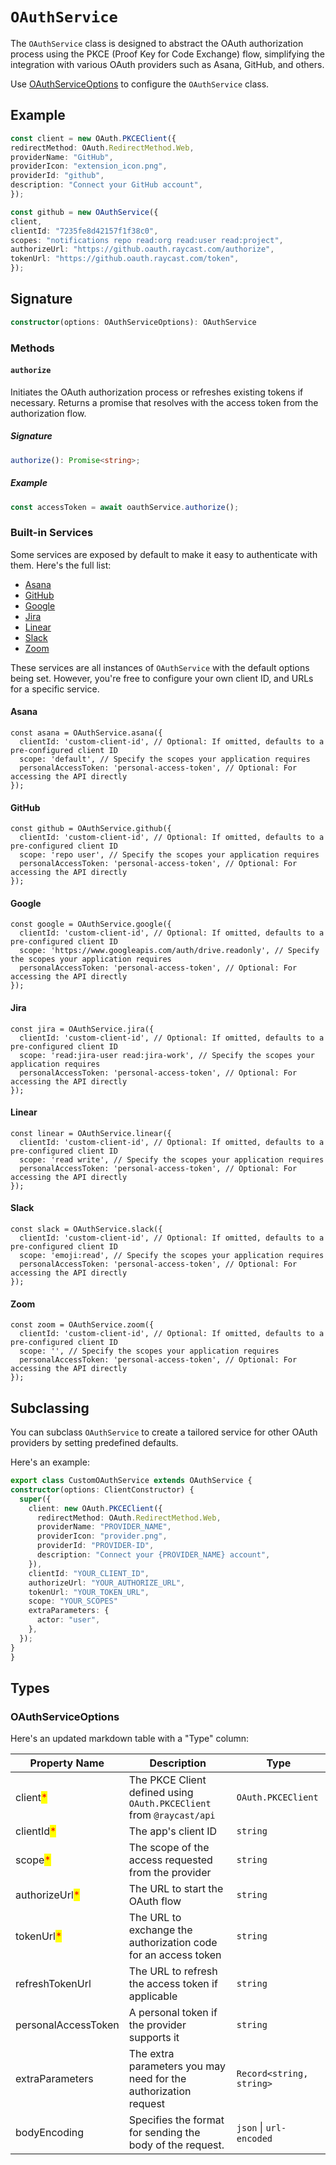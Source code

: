 # `OAuthService`

The `OAuthService` class is designed to abstract the OAuth authorization process using the PKCE (Proof Key for Code Exchange) flow, simplifying the integration with various OAuth providers such as Asana, GitHub, and others.

Use [OAuthServiceOptions](#OAuthServiceOptions) to configure the `OAuthService` class.

## Example

```ts
const client = new OAuth.PKCEClient({
redirectMethod: OAuth.RedirectMethod.Web,
providerName: "GitHub",
providerIcon: "extension_icon.png",
providerId: "github",
description: "Connect your GitHub account",
});

const github = new OAuthService({
client,
clientId: "7235fe8d42157f1f38c0",
scopes: "notifications repo read:org read:user read:project",
authorizeUrl: "https://github.oauth.raycast.com/authorize",
tokenUrl: "https://github.oauth.raycast.com/token",
});
```

## Signature

```ts
constructor(options: OAuthServiceOptions): OAuthService
```

### Methods

#### `authorize`

Initiates the OAuth authorization process or refreshes existing tokens if necessary. Returns a promise that resolves with the access token from the authorization flow.

##### Signature

```typescript
authorize(): Promise<string>;
```

##### Example

```typescript
const accessToken = await oauthService.authorize();
```

### Built-in Services

Some services are exposed by default to make it easy to authenticate with them. Here's the full list:

- [Asana](#asana)
- [GitHub](#github)
- [Google](#google)
- [Jira](#jira)
- [Linear](#linear)
- [Slack](#slack)
- [Zoom](#zoom)

These services are all instances of `OAuthService` with the default options being set. However, you're free to configure your own client ID, and URLs for a specific service.

#### Asana

```tsx
const asana = OAuthService.asana({
  clientId: 'custom-client-id', // Optional: If omitted, defaults to a pre-configured client ID
  scope: 'default', // Specify the scopes your application requires
  personalAccessToken: 'personal-access-token', // Optional: For accessing the API directly
});
```

#### GitHub

```tsx
const github = OAuthService.github({
  clientId: 'custom-client-id', // Optional: If omitted, defaults to a pre-configured client ID
  scope: 'repo user', // Specify the scopes your application requires
  personalAccessToken: 'personal-access-token', // Optional: For accessing the API directly
});
```

#### Google

```tsx
const google = OAuthService.google({
  clientId: 'custom-client-id', // Optional: If omitted, defaults to a pre-configured client ID
  scope: 'https://www.googleapis.com/auth/drive.readonly', // Specify the scopes your application requires
  personalAccessToken: 'personal-access-token', // Optional: For accessing the API directly
});
```

#### Jira

```tsx
const jira = OAuthService.jira({
  clientId: 'custom-client-id', // Optional: If omitted, defaults to a pre-configured client ID
  scope: 'read:jira-user read:jira-work', // Specify the scopes your application requires
  personalAccessToken: 'personal-access-token', // Optional: For accessing the API directly
});
```

#### Linear

```tsx
const linear = OAuthService.linear({
  clientId: 'custom-client-id', // Optional: If omitted, defaults to a pre-configured client ID
  scope: 'read write', // Specify the scopes your application requires
  personalAccessToken: 'personal-access-token', // Optional: For accessing the API directly
});
```

#### Slack

```tsx
const slack = OAuthService.slack({
  clientId: 'custom-client-id', // Optional: If omitted, defaults to a pre-configured client ID
  scope: 'emoji:read', // Specify the scopes your application requires
  personalAccessToken: 'personal-access-token', // Optional: For accessing the API directly
});
```

#### Zoom

```tsx
const zoom = OAuthService.zoom({
  clientId: 'custom-client-id', // Optional: If omitted, defaults to a pre-configured client ID
  scope: '', // Specify the scopes your application requires
  personalAccessToken: 'personal-access-token', // Optional: For accessing the API directly
});
```

## Subclassing

You can subclass `OAuthService` to create a tailored service for other OAuth providers by setting predefined defaults.

Here's an example:

```ts
export class CustomOAuthService extends OAuthService {
constructor(options: ClientConstructor) {
  super({
    client: new OAuth.PKCEClient({
      redirectMethod: OAuth.RedirectMethod.Web,
      providerName: "PROVIDER_NAME",
      providerIcon: "provider.png",
      providerId: "PROVIDER-ID",
      description: "Connect your {PROVIDER_NAME} account",
    }),
    clientId: "YOUR_CLIENT_ID",
    authorizeUrl: "YOUR_AUTHORIZE_URL",
    tokenUrl: "YOUR_TOKEN_URL",
    scope: "YOUR_SCOPES"
    extraParameters: {
      actor: "user",
    },
  });
}
}
```

## Types

### OAuthServiceOptions
Here's an updated markdown table with a "Type" column:

| Property Name | Description | Type |
|---------------|-------------|------|
| client<mark style="color:red;">*</mark> | The PKCE Client defined using `OAuth.PKCEClient` from `@raycast/api` | `OAuth.PKCEClient` |
| clientId<mark style="color:red;">*</mark> | The app's client ID | `string` |
| scope<mark style="color:red;">*</mark> | The scope of the access requested from the provider | `string` |
| authorizeUrl<mark style="color:red;">*</mark> | The URL to start the OAuth flow | `string` |
| tokenUrl<mark style="color:red;">*</mark> | The URL to exchange the authorization code for an access token | `string` |
| refreshTokenUrl | The URL to refresh the access token if applicable | `string` |
| personalAccessToken | A personal token if the provider supports it | `string` |
| extraParameters | The extra parameters you may need for the authorization request | `Record<string, string>` |
| bodyEncoding | Specifies the format for sending the body of the request. | `json` \| `url-encoded`  |
